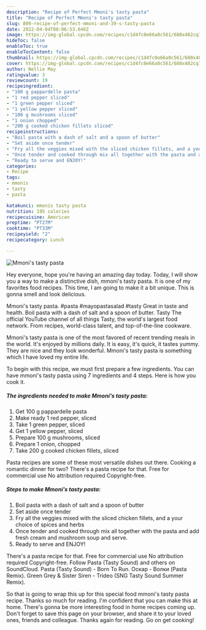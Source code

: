 ```yaml
---
description: "Recipe of Perfect Mmoni's tasty pasta"
title: "Recipe of Perfect Mmoni's tasty pasta"
slug: 809-recipe-of-perfect-mmoni-and-39-s-tasty-pasta
date: 2022-04-04T08:06:53.646Z
image: https://img-global.cpcdn.com/recipes/c1d4fc0e66a0c561/680x482cq70/mmonis-tasty-pasta-recipe-main-photo.jpg
hideToc: false
enableToc: true
enableTocContent: false
thumbnail: https://img-global.cpcdn.com/recipes/c1d4fc0e66a0c561/680x482cq70/mmonis-tasty-pasta-recipe-main-photo.jpg
cover: https://img-global.cpcdn.com/recipes/c1d4fc0e66a0c561/680x482cq70/mmonis-tasty-pasta-recipe-main-photo.jpg
author: Nellie May
ratingvalue: 3
reviewcount: 19
recipeingredient:
- "100 g pappardelle pasta"
- "1 red pepper sliced"
- "1 green pepper sliced"
- "1 yellow pepper sliced"
- "100 g mushrooms sliced"
- "1 onion chopped"
- "200 g cooked chicken fillets sliced"
recipeinstructions:
- "Boil pasta with a dash of salt and a spoon of butter"
- "Set aside once tender"
- "Fry all the veggies mixed with the sliced chicken fillets, and a your choice of spices and herbs"
- "Once tender and cooked through mix all together with the pasta and add fresh cream and mushroom soup and serve."
- "Ready to serve and ENJOY!"
categories:
- Recipe
tags:
- mmonis
- tasty
- pasta

katakunci: mmonis tasty pasta 
nutrition: 195 calories
recipecuisine: American
preptime: "PT27M"
cooktime: "PT33M"
recipeyield: "2"
recipecategory: Lunch

---
```



![Mmoni&#39;s tasty pasta](https://img-global.cpcdn.com/recipes/c1d4fc0e66a0c561/680x482cq70/mmonis-tasty-pasta-recipe-main-photo.jpg)

Hey everyone, hope you're having an amazing day today. Today, I will show you a way to make a distinctive dish, mmoni&#39;s tasty pasta. It is one of my favorites food recipes. This time, I am going to make it a bit unique. This is gonna smell and look delicious.

Mmoni&#39;s tasty pasta. #pasta #mayopastasalad #tasty Great in taste and health. Boil pasta with a dash of salt and a spoon of butter. Tasty The official YouTube channel of all things Tasty, the world&#39;s largest food network. From recipes, world-class talent, and top-of-the-line cookware.

Mmoni&#39;s tasty pasta is one of the most favored of recent trending meals in the world. It's enjoyed by millions daily. It is easy, it's quick, it tastes yummy. They are nice and they look wonderful. Mmoni&#39;s tasty pasta is something which I have loved my entire life.


To begin with this recipe, we must first prepare a few ingredients. You can have mmoni&#39;s tasty pasta using 7 ingredients and 4 steps. Here is how you cook it.

<!--inarticleads1-->

##### The ingredients needed to make Mmoni&#39;s tasty pasta:

1. Get 100 g pappardelle pasta
1. Make ready 1 red pepper, sliced
1. Take 1 green pepper, sliced
1. Get 1 yellow pepper, sliced
1. Prepare 100 g mushrooms, sliced
1. Prepare 1 onion, chopped
1. Take 200 g cooked chicken fillets, sliced


Pasta recipes are some of these most versatile dishes out there. Cooking a romantic dinner for two? There&#39;s a pasta recipe for that. Free for commercial use No attribution required Copyright-free. 

<!--inarticleads2-->

##### Steps to make Mmoni&#39;s tasty pasta:

1. Boil pasta with a dash of salt and a spoon of butter
1. Set aside once tender
1. Fry all the veggies mixed with the sliced chicken fillets, and a your choice of spices and herbs
1. Once tender and cooked through mix all together with the pasta and add fresh cream and mushroom soup and serve.
1. Ready to serve and ENJOY!

There&#39;s a pasta recipe for that. Free for commercial use No attribution required Copyright-free. Follow Pasta (Tasty Sound) and others on SoundCloud. Pasta (Tasty Sound) - Born To Run. Оскар - Волки (Pasta Remix). Green Grey & Sister Siren - Trideo (SNG Tasty Sound Summer Remix). 

So that is going to wrap this up for this special food mmoni&#39;s tasty pasta recipe. Thanks so much for reading. I'm confident that you can make this at home. There's gonna be more interesting food in home recipes coming up. Don't forget to save this page on your browser, and share it to your loved ones, friends and colleague. Thanks again for reading. Go on get cooking!
